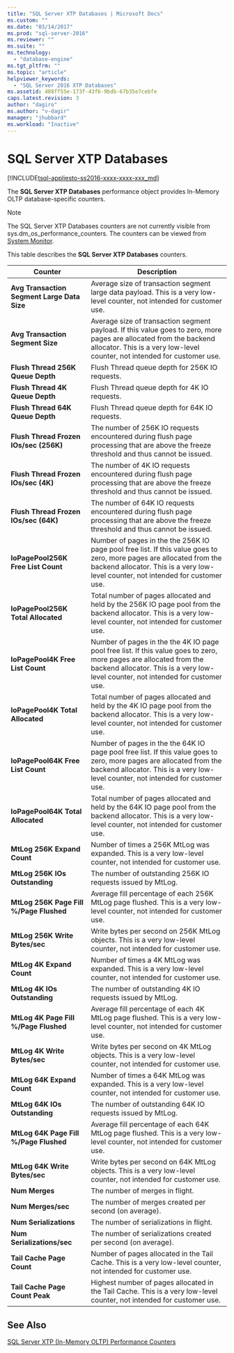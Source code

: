 ```yaml
---
title: "SQL Server XTP Databases | Microsoft Docs"
ms.custom: ""
ms.date: "03/14/2017"
ms.prod: "sql-server-2016"
ms.reviewer: ""
ms.suite: ""
ms.technology: 
  - "database-engine"
ms.tgt_pltfrm: ""
ms.topic: "article"
helpviewer_keywords: 
  - "SQL Server 2016 XTP Databases"
ms.assetid: 488ff55e-173f-43f6-9bdb-67b35e7cebfe
caps.latest.revision: 3
author: "dagiro"
ms.author: "v-dagir"
manager: "jhubbard"
ms.workload: "Inactive"
---
```

# SQL Server XTP Databases
[!INCLUDE[tsql-appliesto-ss2016-xxxx-xxxx-xxx_md](../../includes/tsql-appliesto-ss2016-xxxx-xxxx-xxx-md.md)]

The **SQL Server XTP Databases** performance object provides In-Memory OLTP database-specific counters.

> [!NOTE]
>  The SQL Server XTP Databases counters are not currently visible from sys.dm_os_performance_counters.  The counters can be viewed from [System Monitor](../../relational-databases/performance/start-system-monitor-windows.md).

This table describes the **SQL Server XTP Databases** counters.

|Counter|Description| 
|-------------|-----------------|  
|**Avg Transaction Segment Large Data Size**|Average size of transaction segment large data payload. This is a very low-level counter, not intended for customer use.|
|**Avg Transaction Segment Size**|Average size of transaction segment payload. If this value goes to zero, more pages are allocated from the backend allocator. This is a very low-level counter, not intended for customer use.|
|**Flush Thread 256K Queue Depth**|Flush Thread queue depth for 256K IO requests.|
|**Flush Thread 4K Queue Depth**|Flush Thread queue depth for 4K IO requests.|
|**Flush Thread 64K Queue Depth**|Flush Thread queue depth for 64K IO requests.|
|**Flush Thread Frozen IOs/sec (256K)**|The number of 256K IO requests encountered during flush page processing that are above the freeze threshold and thus cannot be issued.|
|**Flush Thread Frozen IOs/sec (4K)**|The number of 4K IO requests encountered during flush page processing that are above the freeze threshold and thus cannot be issued.|
|**Flush Thread Frozen IOs/sec (64K)**|The number of 64K IO requests encountered during flush page processing that are above the freeze threshold and thus cannot be issued.|
|**IoPagePool256K Free List Count**|Number of pages in the the 256K IO page pool free list. If this value goes to zero, more pages are allocated from the backend allocator. This is a very low-level counter, not intended for customer use.|
|**IoPagePool256K Total Allocated**|Total number of pages allocated and held by the 256K IO page pool from the backend allocator. This is a very low-level counter, not intended for customer use.|
|**IoPagePool4K Free List Count**|Number of pages in the the 4K IO page pool free list. If this value goes to zero, more pages are allocated from the backend allocator. This is a very low-level counter, not intended for customer use.|
|**IoPagePool4K Total Allocated**|Total number of pages allocated and held by the 4K IO page pool from the backend allocator. This is a very low-level counter, not intended for customer use.|
|**IoPagePool64K Free List Count**|Number of pages in the the 64K IO page pool free list. If this value goes to zero, more pages are allocated from the backend allocator. This is a very low-level counter, not intended for customer use.|
|**IoPagePool64K Total Allocated**|Total number of pages allocated and held by the 64K IO page pool from the backend allocator. This is a very low-level counter, not intended for customer use.|
|**MtLog 256K Expand Count**|Number of times a 256K MtLog was expanded. This is a very low-level counter, not intended for customer use.|
|**MtLog 256K IOs Outstanding**|The number of outstanding 256K IO requests issued by MtLog.|
|**MtLog 256K Page Fill %/Page Flushed**|Average fill percentage of each 256K MtLog page flushed. This is a very low-level counter, not intended for customer use.|
|**MtLog 256K Write Bytes/sec**|Write bytes per second on 256K MtLog objects. This is a very low-level counter, not intended for customer use.|
|**MtLog 4K Expand Count**|Number of times a 4K MtLog was expanded. This is a very low-level counter, not intended for customer use.|
|**MtLog 4K IOs Outstanding**|The number of outstanding 4K IO requests issued by MtLog.|
|**MtLog 4K Page Fill %/Page Flushed**|Average fill percentage of each 4K MtLog page flushed. This is a very low-level counter, not intended for customer use.|
|**MtLog 4K Write Bytes/sec**|Write bytes per second on 4K MtLog objects. This is a very low-level counter, not intended for customer use.|
|**MtLog 64K Expand Count**|Number of times a 64K MtLog was expanded. This is a very low-level counter, not intended for customer use.|
|**MtLog 64K IOs Outstanding**|The number of outstanding 64K IO requests issued by MtLog.|
|**MtLog 64K Page Fill %/Page Flushed**|Average fill percentage of each 64K MtLog page flushed. This is a very low-level counter, not intended for customer use.|
|**MtLog 64K Write Bytes/sec**|Write bytes per second on 64K MtLog objects. This is a very low-level counter, not intended for customer use.|
|**Num Merges**|The number of merges in flight.|
|**Num Merges/sec**|The number of merges created per second (on average).|
|**Num Serializations**|The number of serializations in flight.|
|**Num Serializations/sec**|The number of serializations created per second (on average).|
|**Tail Cache Page Count**|Number of pages allocated in the Tail Cache. This is a very low-level counter, not intended for customer use.|
|**Tail Cache Page Count Peak**|Highest number of pages allocated in the Tail Cache. This is a very low-level counter, not intended for customer use.|


## See Also  
[SQL Server XTP &#40;In-Memory OLTP&#41; Performance Counters](../../relational-databases/performance-monitor/sql-server-xtp-in-memory-oltp-performance-counters.md)
